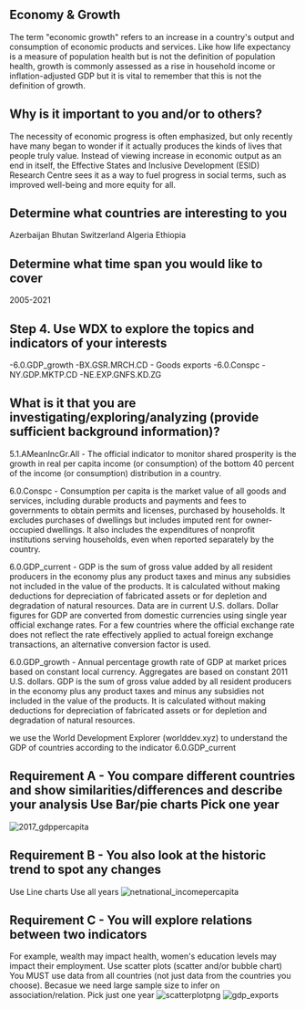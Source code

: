 
## Economy & Growth

The term "economic growth" refers to an increase in a country's output and consumption of economic products and services. Like how life expectancy is a measure of population health but is not the definition of population health, growth is commonly assessed as a rise in household income or inflation-adjusted GDP but it is vital to remember that this is not the definition of growth.

## Why is it important to you and/or to others?

The necessity of economic progress is often emphasized, but only recently have many began to wonder if it actually produces the kinds of lives that people truly value. Instead of viewing increase in economic output as an end in itself, the Effective States and Inclusive Development (ESID) Research Centre sees it as a way to fuel progress in social terms, such as improved well-being and more equity for all.

## Determine what countries are interesting to you

Azerbaijan Bhutan Switzerland Algeria Ethiopia

## Determine what time span you would like to cover 
2005-2021

## Step 4. Use WDX to explore the topics and indicators of your interests

 -6.0.GDP_growth -BX.GSR.MRCH.CD - Goods exports -6.0.Conspc -NY.GDP.MKTP.CD -NE.EXP.GNFS.KD.ZG


## What is it that you are investigating/exploring/analyzing (provide sufficient background information)?

5.1.AMeanIncGr.All - The official indicator to monitor shared prosperity is the growth in real per capita income (or consumption) of the bottom 40 percent of the income (or consumption) distribution in a country.

6.0.Conspc - Consumption per capita is the market value of all goods and services, including durable products and payments and fees to governments to obtain permits and licenses, purchased by households. It excludes purchases of dwellings but includes imputed rent for owner-occupied dwellings. It also includes the expenditures of nonprofit institutions serving households, even when reported separately by the country.

6.0.GDP_current - GDP is the sum of gross value added by all resident producers in the economy plus any product taxes and minus any subsidies not included in the value of the products. It is calculated without making deductions for depreciation of fabricated assets or for depletion and degradation of natural resources. Data are in current U.S. dollars. Dollar figures for GDP are converted from domestic currencies using single year official exchange rates. For a few countries where the official exchange rate does not reflect the rate effectively applied to actual foreign exchange transactions, an alternative conversion factor is used.

6.0.GDP_growth - Annual percentage growth rate of GDP at market prices based on constant local currency. Aggregates are based on constant 2011 U.S. dollars. GDP is the sum of gross value added by all resident producers in the economy plus any product taxes and minus any subsidies not included in the value of the products. It is calculated without making deductions for depreciation of fabricated assets or for depletion and degradation of natural resources.

we use the World Development Explorer (worlddev.xyz) to understand the GDP of countries according to the indicator 6.0.GDP_current

## Requirement A - You compare different countries and show similarities/differences and describe your analysis Use Bar/pie charts Pick one year
![2017_gdppercapita](https://user-images.githubusercontent.com/112644875/198931747-d52df560-bd37-46c8-a5f9-59c9f0e6213f.png)

## Requirement B - You also look at the historic trend to spot any changes
Use Line charts
Use all years
![netnational_incomepercapita](https://user-images.githubusercontent.com/112644875/198932781-0edd8737-1fad-42f0-9375-c7dadc0ff860.png)

## Requirement C - You will explore relations between two indicators
For example, wealth may impact health, women's education levels may impact their employment.
Use scatter plots (scatter and/or bubble chart)
You MUST use data from all countries (not just data from the countries you choose). Becasue we need large sample size to infer on association/relation.
Pick just one year
![scatterplotpng](https://user-images.githubusercontent.com/112644875/198933528-19577947-f97b-487e-b9e6-86b6dea4db4c.png)
![gdp_exports](https://user-images.githubusercontent.com/112644875/198934084-bec55ac5-6566-4c12-9f71-419f9a350fc8.png)


